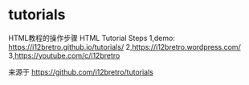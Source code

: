 # tutorials
HTML教程的操作步骤
HTML Tutorial Steps 
1,demo: https://i12bretro.github.io/tutorials/ 
2,https://i12bretro.wordpress.com/ 
3,https://youtube.com/c/i12bretro

来源于 https://github.com/i12bretro/tutorials
